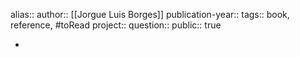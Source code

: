 alias::
author:: [[Jorgue Luis Borges]] 
publication-year::
tags:: book, reference, #toRead 
project:: 
question::
public:: true

-